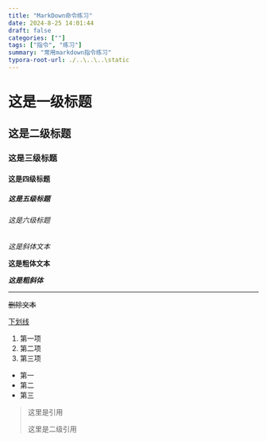 ```yaml
---
title: "MarkDown命令练习"
date: 2024-8-25 14:01:44
draft: false
categories: [""]
tags: ["指令", "练习"]
summary: "常用markdown指令练习"
typora-root-url: ./..\..\..\static
---
```


# 这是一级标题

## 这是二级标题

### 这是三级标题

#### 这是四级标题

##### 这是五级标题

###### 这是六级标题

*这是斜体文本*

**这是粗体文本**

***这是粗斜体***

---

~~删除文本~~

<u>下划线</u>

1. 第一项
2. 第二项
3. 第三项

- 第一
- 第二
- 第三

> 这里是引用
>
> 这里是二级引用
